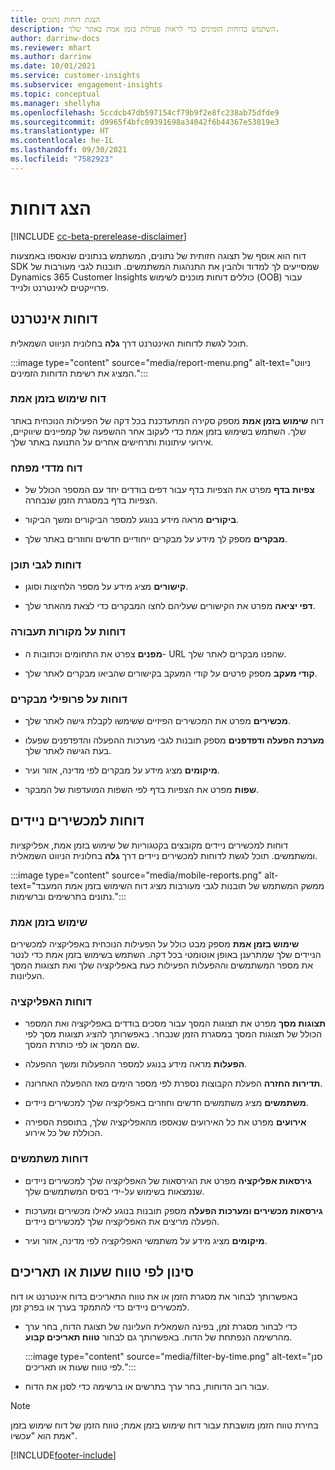 ```yaml
---
title: הצגת דוחות נתונים
description: השתמש בדוחות הזמינים כדי לראות פעילות בזמן אמת באתר שלך.
author: darrinw-docs
ms.reviewer: mhart
ms.author: darrinw
ms.date: 10/01/2021
ms.service: customer-insights
ms.subservice: engagement-insights
ms.topic: conceptual
ms.manager: shellyha
ms.openlocfilehash: 5ccdcb47db597154cf79b9f2e8fc238ab75dfde9
ms.sourcegitcommit: d9965f4bfc09391698a34042f6b44367e53819e3
ms.translationtype: HT
ms.contentlocale: he-IL
ms.lasthandoff: 09/30/2021
ms.locfileid: "7582923"
---
```

# <a name="view-reports"></a>הצג דוחות

[!INCLUDE [cc-beta-prerelease-disclaimer](includes/cc-beta-prerelease-disclaimer.md)]

דוח הוא אוסף של תצוגה חזותית של נתונים, המשתמש בנתונים שנאספו באמצעות SDK שמסייעים לך למדוד ולהבין את התנהגות המשתמשים. תובנות לגבי מעורבות של Dynamics 365 Customer Insights כוללים דוחות מוכנים לשימוש (OOB) עבור פרוייקטים לאינטרנט ולנייד.  

## <a name="web-reports"></a>דוחות אינטרנט

תוכל לגשת לדוחות האינטרנט דרך **גלה** בחלונית הניווט השמאלית.

:::image type="content" source="media/report-menu.png" alt-text="ניווט המציג את רשימת הדוחות הזמינים.":::

### <a name="real-time-usage-report"></a>דוח שימוש בזמן אמת

דוח **שימוש בזמן אמת** מספק סקירה המתעדכנת בכל דקה של הפעילות הנוכחית באתר שלך. השתמש בשימוש בזמן אמת כדי לעקוב אחר ההשפעה של קמפיינים שיווקיים, אירועי עיתונות ותרחישים אחרים על התנועה באתר שלך.

### <a name="key-metrics-reports"></a>דוח מדדי מפתח

- **צפיות בדף** מפרט את הצפיות בדף עבור דפים בודדים יחד עם המספר הכולל של הצפיות בדף במסגרת הזמן שנבחרה.

- **ביקורים** מראה מידע בנוגע למספר הביקורים ומשך הביקור.

- **מבקרים** מספק לך מידע על מבקרים ייחודיים חדשים וחוזרים באתר שלך.

### <a name="content-reports"></a>דוחות לגבי תוכן

- **קישורים** מציג מידע על מספר הלחיצות וסוגן.

- **דפי יציאה** מפרט את הקישורים שעליהם לחצו המבקרים כדי לצאת מהאתר שלך.

### <a name="traffic-sources-reports"></a>דוחות על מקורות תעבורה

- **מפנים** צפרט את התחומים וכתובות ה- URL שהפנו מבקרים לאתר שלך.

- **קודי מעקב** מספק פרטים על קודי המעקב בקישורים שהביאו מבקרים לאתר שלך.

### <a name="visitor-profiles-reports"></a>דוחות על פרופילי מבקרים

- **מכשירים** מפרט את המכשירים הפיזיים ששימשו לקבלת גישה לאתר שלך.

- **מערכת הפעלה ודפדפנים** מספק תובנות לגבי מערכות ההפעלה והדפדפנים שפעלו בעת הגישה לאתר שלך.

- **מיקומים** מציג מידע על מבקרים לפי מדינה, אזור ועיר.

- **שפות** מפרט את הצפיות בדף לפי השפות המועדפות של המבקר.

## <a name="mobile-reports"></a>דוחות למכשירים ניידים

דוחות למכשירים ניידים מקובצים בקטגוריות של שימוש בזמן אמת, אפליקציות ומשתמשים. תוכל לגשת לדוחות למכשירים ניידים דרך **גלה** בחלונית הניווט השמאלית.   

:::image type="content" source="media/mobile-reports.png" alt-text="ממשק המשתמש של תובנות לגבי מעורבות מציג דוח השימוש בזמן אמת המעבד נתונים בתרשימים וברשימות.":::   

### <a name="real-time-usage"></a>שימוש בזמן אמת

**שימוש בזמן אמת** מספק מבט כולל על הפעילות הנוכחית באפליקציה למכשירים הניידים שלך שמתרענן באופן אוטומטי בכל דקה. השתמש בשימוש בזמן אמת כדי לנטר את מספר המשתמשים וההפעלות הפעילות כעת באפליקציה שלך ואת תצוגות המסך העליונות.

### <a name="app-reports"></a>דוחות האפליקציה

- **תצוגות מסך** מפרט את תצוגות המסך עבור מסכים בודדים באפליקציה ואת המספר הכולל של תצוגות המסך במסגרת הזמן שנבחר. באפשרותך להציג תצוגות מסך לפי שם המסך או לפי כותרת המסך.

- **הפעלות** מראה מידע בנוגע למספר ההפעלות ומשך ההפעלה.

- **תדירות החזרה** הפעלת הקבוצות נספרת לפי מספר הימים מאז ההפעלה האחרונה.

- **משתמשים** מציג משתמשים חדשים וחוזרים באפליקציה שלך למכשירים ניידים.

- **אירועים** מפרט את כל האירועים שנאספו מהאפליקציה שלך, בתוספת הספירה הכוללת של כל אירוע.

### <a name="user-reports"></a>דוחות משתמשים

- **גירסאות אפליקציה** מפרט את הגירסאות של האפליקציה שלך למכשירים ניידים שנמצאות בשימוש על-ידי בסיס המשתמשים שלך.

- **גירסאות מכשירים ומערכות הפעלה** מספק תובנות בנוגע לאילו מכשירים ומערכות הפעלה מריצים את האפליקציה שלך למכשירים ניידים.

- **מיקומים** מציג מידע על משתמשי האפליקציה לפי מדינה, אזור ועיר.

## <a name="filter-by-time-or-date-range"></a>סינון לפי טווח שעות או תאריכים

באפשרותך לבחור את מסגרת הזמן או את טווח התאריכים בדוח אינטרנט או דוח למכשירים ניידים כדי להתמקד בערך או בפרק זמן. 

- כדי לבחור מסגרת זמן, בפינה השמאלית העליונה של תצוגת הדוח, בחר ערך מהרשימה הנפתחת של הדוח. באפשרותך גם לבחור **טווח תאריכים קבוע**. 

  :::image type="content" source="media/filter-by-time.png" alt-text="סנן לפי טווח שעות או תאריכים.":::   

- עבור רוב הדוחות, בחר ערך בתרשים או ברשימה כדי לסנן את הדוח.

> [!NOTE]
> בחירת טווח הזמן מושבתת עבור דוח שימוש בזמן אמת; טווח הזמן של דוח שימוש בזמן אמת הוא "עכשיו".


[!INCLUDE[footer-include](../includes/footer-banner.md)]
